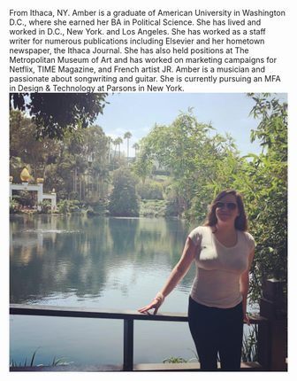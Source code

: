 
From Ithaca, NY. Amber is a graduate of American University in Washington D.C., where she earned her BA in Political Science. She has lived and worked in D.C., New York. and Los Angeles. She has worked as a staff writer for numerous publications including Elsevier and her hometown newspaper, the Ithaca Journal. She has also held positions at The Metropolitan Museum of Art and has worked on marketing campaigns for Netflix, TIME Magazine, and French artist JR.  Amber is a musician and passionate about songwriting and guitar. She is currently pursuing an MFA in Design & Technology at Parsons in New York.
 ![picture alt](amberLA.jpg "Title is optional")
